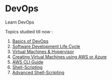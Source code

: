 # DevOps

Learn DevOps

Topics studied till now :

1. [Basics of DevOps](https://github.com/Kraken57/DevOps/blob/main/DEVOPS/1.DevOps/devops-intro.md)
2. [Software Development Life Cycle](https://github.com/Kraken57/DevOps/blob/main/DEVOPS/2.SDLC/sldc.md)
3. [Virtual Machines & Hypervisor](https://github.com/Kraken57/DevOps/blob/main/DEVOPS/3.VM/vm.md)
4. [Creating Virtual Machines using AWS or Azure](https://github.com/Kraken57/DevOps/blob/main/DEVOPS/4.Creating_VMs/create-vm.md)
5. [AWS CLI Guide](https://github.com/Kraken57/DevOps/blob/main/DEVOPS/5.AWSCLI/cli.md)
6. [Shell-Scripting](https://github.com/Kraken57/DevOps/blob/main/DEVOPS/6.shell-scripting/shell.md)
7. [Advanced Shell-Scripting](https://github.com/Kraken57/DevOps/blob/main/DEVOPS/7.advanced-shell-scripting/adv-ss.md)
